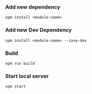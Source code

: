 ### Add new dependency
`npm install <module-name>`

### Add new Dev Dependency
`npm install <module-name> --save-dev`

### Build 
`npm run build`

### Start local server
`npm start`
